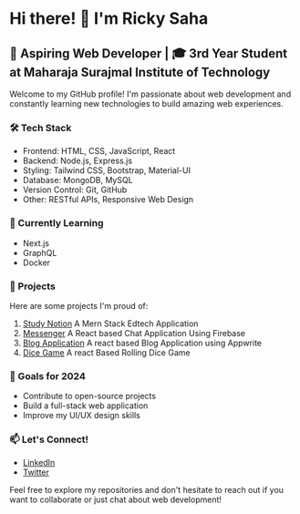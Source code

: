 # Hi there! 👋 I'm Ricky Saha

## 🚀 Aspiring Web Developer | 🎓 3rd Year Student at Maharaja Surajmal Institute of Technology

Welcome to my GitHub profile! I'm passionate about web development and constantly learning new technologies to build amazing web experiences.

### 🛠️ Tech Stack

- Frontend: HTML, CSS, JavaScript, React
- Backend: Node.js, Express.js
- Styling: Tailwind CSS, Bootstrap, Material-UI
- Database: MongoDB, MySQL
- Version Control: Git, GitHub
- Other: RESTful APIs, Responsive Web Design

### 🌱 Currently Learning

- Next.js
- GraphQL
- Docker

### 💼 Projects

Here are some projects I'm proud of:

1. [Study Notion](https://github.com/Ricky-saha/Study-Notion) A Mern Stack Edtech Application
2. [Messenger](https://github.com/Ricky-saha/Messenger) A React based Chat Application Using Firebase
3. [Blog Application](https://github.com/Ricky-saha/Blog-Application) A react based Blog Application using Appwrite
4. [Dice Game](https://github.com/Ricky-saha/Dice-Game) A react Based Rolling Dice Game



### 🎯 Goals for 2024

- Contribute to open-source projects
- Build a full-stack web application
- Improve my UI/UX design skills

### 📫 Let's Connect!

- [LinkedIn](https://www.linkedin.com/in/ricky-saha/)
- [Twitter](https://x.com/saha__ricky)


Feel free to explore my repositories and don't hesitate to reach out if you want to collaborate or just chat about web development!

